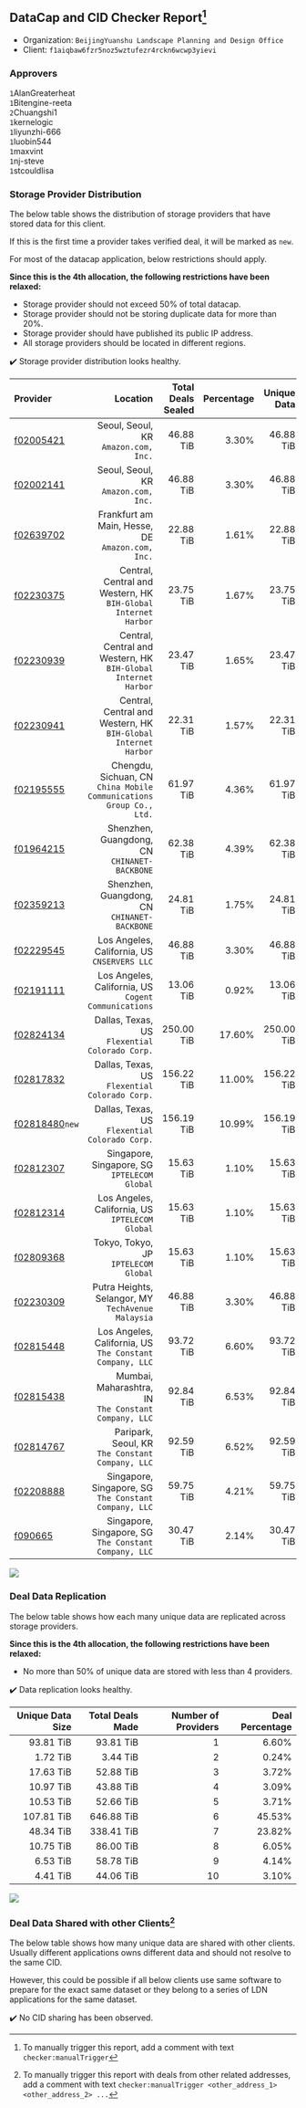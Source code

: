 ## DataCap and CID Checker Report[^1]
 - Organization: `BeijingYuanshu Landscape Planning and Design Office`
 - Client: `f1aiqbaw6fzr5noz5wztufezr4rckn6wcwp3yievi`
### Approvers
`1`AlanGreaterheat<br/>`1`Bitengine-reeta<br/>`2`Chuangshi1<br/>`1`kernelogic<br/>`1`liyunzhi-666<br/>`1`luobin544<br/>`1`maxvint<br/>`1`nj-steve<br/>`1`stcouldlisa


### Storage Provider Distribution
The below table shows the distribution of storage providers that have stored data for this client.

If this is the first time a provider takes verified deal, it will be marked as `new`.

For most of the datacap application, below restrictions should apply.

**Since this is the 4th allocation, the following restrictions have been relaxed:**
 - Storage provider should not exceed 50% of total datacap.
 - Storage provider should not be storing duplicate data for more than 20%.
 - Storage provider should have published its public IP address.
 - All storage providers should be located in different regions.

✔️ Storage provider distribution looks healthy.

| Provider                                                    |                                                               Location | Total Deals Sealed | Percentage | Unique Data | Duplicate Deals |
| :---------------------------------------------------------- | ---------------------------------------------------------------------: | -----------------: | ---------: | ----------: | --------------: |
| [f02005421](https://filfox.info/en/address/f02005421)       |                                Seoul, Seoul, KR<br/>`Amazon.com, Inc.` |          46.88 TiB |      3.30% |   46.88 TiB |           0.00% |
| [f02002141](https://filfox.info/en/address/f02002141)       |                                Seoul, Seoul, KR<br/>`Amazon.com, Inc.` |          46.88 TiB |      3.30% |   46.88 TiB |           0.00% |
| [f02639702](https://filfox.info/en/address/f02639702)       |                    Frankfurt am Main, Hesse, DE<br/>`Amazon.com, Inc.` |          22.88 TiB |      1.61% |   22.88 TiB |           0.00% |
| [f02230375](https://filfox.info/en/address/f02230375)       |      Central, Central and Western, HK<br/>`BIH-Global Internet Harbor` |          23.75 TiB |      1.67% |   23.75 TiB |           0.00% |
| [f02230939](https://filfox.info/en/address/f02230939)       |      Central, Central and Western, HK<br/>`BIH-Global Internet Harbor` |          23.47 TiB |      1.65% |   23.47 TiB |           0.00% |
| [f02230941](https://filfox.info/en/address/f02230941)       |      Central, Central and Western, HK<br/>`BIH-Global Internet Harbor` |          22.31 TiB |      1.57% |   22.31 TiB |           0.00% |
| [f02195555](https://filfox.info/en/address/f02195555)       | Chengdu, Sichuan, CN<br/>`China Mobile Communications Group Co., Ltd.` |          61.97 TiB |      4.36% |   61.97 TiB |           0.00% |
| [f01964215](https://filfox.info/en/address/f01964215)       |                        Shenzhen, Guangdong, CN<br/>`CHINANET-BACKBONE` |          62.38 TiB |      4.39% |   62.38 TiB |           0.00% |
| [f02359213](https://filfox.info/en/address/f02359213)       |                        Shenzhen, Guangdong, CN<br/>`CHINANET-BACKBONE` |          24.81 TiB |      1.75% |   24.81 TiB |           0.00% |
| [f02229545](https://filfox.info/en/address/f02229545)       |                        Los Angeles, California, US<br/>`CNSERVERS LLC` |          46.88 TiB |      3.30% |   46.88 TiB |           0.00% |
| [f02191111](https://filfox.info/en/address/f02191111)       |                Los Angeles, California, US<br/>`Cogent Communications` |          13.06 TiB |      0.92% |   13.06 TiB |           0.00% |
| [f02824134](https://filfox.info/en/address/f02824134)       |                      Dallas, Texas, US<br/>`Flexential Colorado Corp.` |         250.00 TiB |     17.60% |  250.00 TiB |           0.00% |
| [f02817832](https://filfox.info/en/address/f02817832)       |                      Dallas, Texas, US<br/>`Flexential Colorado Corp.` |         156.22 TiB |     11.00% |  156.22 TiB |           0.00% |
| [f02818480](https://filfox.info/en/address/f02818480)`new`  |                      Dallas, Texas, US<br/>`Flexential Colorado Corp.` |         156.19 TiB |     10.99% |  156.19 TiB |           0.00% |
| [f02812307](https://filfox.info/en/address/f02812307)       |                        Singapore, Singapore, SG<br/>`IPTELECOM Global` |          15.63 TiB |      1.10% |   15.63 TiB |           0.00% |
| [f02812314](https://filfox.info/en/address/f02812314)       |                     Los Angeles, California, US<br/>`IPTELECOM Global` |          15.63 TiB |      1.10% |   15.63 TiB |           0.00% |
| [f02809368](https://filfox.info/en/address/f02809368)       |                                Tokyo, Tokyo, JP<br/>`IPTELECOM Global` |          15.63 TiB |      1.10% |   15.63 TiB |           0.00% |
| [f02230309](https://filfox.info/en/address/f02230309)       |                  Putra Heights, Selangor, MY<br/>`TechAvenue Malaysia` |          46.88 TiB |      3.30% |   46.88 TiB |           0.00% |
| [f02815448](https://filfox.info/en/address/f02815448)       |            Los Angeles, California, US<br/>`The Constant Company, LLC` |          93.72 TiB |      6.60% |   93.72 TiB |           0.00% |
| [f02815438](https://filfox.info/en/address/f02815438)       |                Mumbai, Maharashtra, IN<br/>`The Constant Company, LLC` |          92.84 TiB |      6.53% |   92.84 TiB |           0.00% |
| [f02814767](https://filfox.info/en/address/f02814767)       |                    Paripark, Seoul, KR<br/>`The Constant Company, LLC` |          92.59 TiB |      6.52% |   92.59 TiB |           0.00% |
| [f02208888](https://filfox.info/en/address/f02208888)       |               Singapore, Singapore, SG<br/>`The Constant Company, LLC` |          59.75 TiB |      4.21% |   59.75 TiB |           0.00% |
| [f090665](https://filfox.info/en/address/f090665)           |               Singapore, Singapore, SG<br/>`The Constant Company, LLC` |          30.47 TiB |      2.14% |   30.47 TiB |           0.00% |

<img src="https://raw.githubusercontent.com/data-preservation-programs/filplus-checker-assets/main/filecoin-project/filecoin-plus-large-datasets/issues/2183/1699580151226.png"/>

### Deal Data Replication
The below table shows how each many unique data are replicated across storage providers.


**Since this is the 4th allocation, the following restrictions have been relaxed:**
- No more than 50% of unique data are stored with less than 4 providers.

✔️ Data replication looks healthy.

| Unique Data Size | Total Deals Made | Number of Providers | Deal Percentage |
| ---------------: | ---------------: | ------------------: | --------------: |
|        93.81 TiB |        93.81 TiB |                   1 |           6.60% |
|         1.72 TiB |         3.44 TiB |                   2 |           0.24% |
|        17.63 TiB |        52.88 TiB |                   3 |           3.72% |
|        10.97 TiB |        43.88 TiB |                   4 |           3.09% |
|        10.53 TiB |        52.66 TiB |                   5 |           3.71% |
|       107.81 TiB |       646.88 TiB |                   6 |          45.53% |
|        48.34 TiB |       338.41 TiB |                   7 |          23.82% |
|        10.75 TiB |        86.00 TiB |                   8 |           6.05% |
|         6.53 TiB |        58.78 TiB |                   9 |           4.14% |
|         4.41 TiB |        44.06 TiB |                  10 |           3.10% |

<img src="https://raw.githubusercontent.com/data-preservation-programs/filplus-checker-assets/main/filecoin-project/filecoin-plus-large-datasets/issues/2183/1699580152086.png"/>

### Deal Data Shared with other Clients[^3]
The below table shows how many unique data are shared with other clients.
Usually different applications owns different data and should not resolve to the same CID.

However, this could be possible if all below clients use same software to prepare for the exact same dataset or they belong to a series of LDN applications for the same dataset.

✔️ No CID sharing has been observed.

[^1]: To manually trigger this report, add a comment with text `checker:manualTrigger`

[^2]: Deals from those addresses are combined into this report as they are specified with `checker:manualTrigger`

[^3]: To manually trigger this report with deals from other related addresses, add a comment with text `checker:manualTrigger <other_address_1> <other_address_2> ...`
